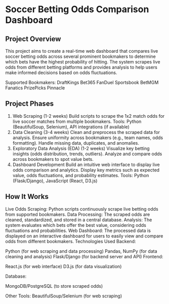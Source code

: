 # Soccer Betting Odds Comparison Dashboard
## Project Overview
This project aims to create a real-time web dashboard that compares live soccer betting odds across several prominent bookmakers to determine which bets have the highest probability of hitting. The system scrapes live odds from different betting platforms and provides analysis to help users make informed decisions based on odds fluctuations.

Supported Bookmakers:
DraftKings
Bet365
FanDuel Sportsbook
BetMGM
Fanatics
PrizePicks
Pinnacle
## Project Phases
1. Web Scraping (1-2 weeks)
Build scripts to scrape the 1x2 match odds for live soccer matches from multiple bookmakers.
Tools: Python (BeautifulSoup, Selenium), API integrations (if available)
2. Data Cleaning (3-4 weeks)
Clean and preprocess the scraped data for analysis.
Ensure uniformity across bookmakers (e.g., team names, odds formatting).
Handle missing data, duplicates, and anomalies.
3. Exploratory Data Analysis (EDA) (1-2 weeks)
Visualize key betting insights (odds distribution, trends, outliers).
Analyze and compare odds across bookmakers to spot value bets.
4. Dashboard Development
Build an intuitive web interface to display live odds comparison and analytics.
Display key metrics such as expected value, odds fluctuations, and probability estimates.
Tools: Python (Flask/Django), JavaScript (React, D3.js)
## How It Works
Live Odds Scraping: Python scripts continuously scrape live betting odds from supported bookmakers.
Data Processing: The scraped odds are cleaned, standardized, and stored in a central database.
Analysis: The system evaluates which bets offer the best value, considering odds fluctuations and probabilities.
Web Dashboard: The processed data is displayed on an interactive dashboard for users to easily view and compare odds from different bookmakers.
Technologies Used
Backend:

Python (for web scraping and data processing)
Pandas, NumPy (for data cleaning and analysis)
Flask/Django (for backend server and API)
Frontend:

React.js (for web interface)
D3.js (for data visualization)

Database:

MongoDB/PostgreSQL (to store scraped odds)

Other Tools:
BeautifulSoup/Selenium (for web scraping)
